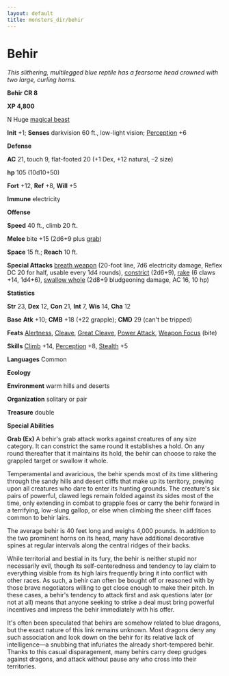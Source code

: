 ```yaml
---
layout: default
title: monsters_dir/behir
---
```

# Behir

_This slithering, multilegged blue reptile has a fearsome head crowned with two large, curling horns._

**Behir CR 8**

**XP 4,800**

N Huge [magical beast](../creatureTypes#_magical-beast)

**Init** +1; **Senses** darkvision 60 ft., low-light vision; [Perception](../../skills_dir/perception#_perception) +6

**Defense**

**AC** 21, touch 9, flat-footed 20 (+1 Dex, +12 natural, –2 size)

**hp** 105 (10d10+50)

**Fort** +12, **Ref** +8, **Will** +5

**Immune** electricity

**Offense**

**Speed** 40 ft., climb 20 ft.

**Melee** bite +15 (2d6+9 plus [grab](../universalMonsterRules#_grab))

**Space** 15 ft.; **Reach** 10 ft.

**Special Attacks** [breath weapon](../universalMonsterRules#_breath-weapon) (20-foot line, 7d6 electricity damage, Reflex DC 20 for half, usable every 1d4 rounds), [constrict](../universalMonsterRules#_constrict) (2d6+9), [rake](../universalMonsterRules#_rake) (6 claws +14, 1d4+6), [swallow whole](../universalMonsterRules#_swallow-whole) (2d8+9 bludgeoning damage, AC 16, 10 hp)

**Statistics**

**Str** 23, **Dex** 12, **Con** 21, **Int** 7, **Wis** 14, **Cha** 12

**Base**  **Atk** +10; **CMB** +18 (+22 grapple); **CMD** 29 (can't be tripped)

**Feats** [Alertness](../../feats#_alertness), [Cleave](../../feats#_cleave), [Great Cleave](../../feats#_great-cleave), [Power Attack](../../feats#_power-attack), [Weapon Focus](../../feats#_weapon-focus) (bite)

**Skills** [Climb](../../skills_dir/climb#_climb) +14, [Perception](../../skills_dir/perception#_perception) +8, [Stealth](../../skills_dir/stealth#_stealth) +5

**Languages** Common

**Ecology**

**Environment** warm hills and deserts

**Organization** solitary or pair

**Treasure** double

**Special Abilities**

**Grab (Ex)** A behir's grab attack works against creatures of any size category. It can constrict the same round it establishes a hold. On any round thereafter that it maintains its hold, the behir can choose to rake the grappled target or swallow it whole.

Temperamental and avaricious, the behir spends most of its time slithering through the sandy hills and desert cliffs that make up its territory, preying upon all creatures who dare to enter its hunting grounds. The creature's six pairs of powerful, clawed legs remain folded against its sides most of the time, only extending in combat to grapple foes or carry the behir forward in a terrifying, low-slung gallop, or else when climbing the sheer cliff faces common to behir lairs.

The average behir is 40 feet long and weighs 4,000 pounds. In addition to the two prominent horns on its head, many have additional decorative spines at regular intervals along the central ridges of their backs.

While territorial and bestial in its fury, the behir is neither stupid nor necessarily evil, though its self-centeredness and tendency to lay claim to everything visible from its high lairs frequently bring it into conflict with other races. As such, a behir can often be bought off or reasoned with by those brave negotiators willing to get close enough to make their pitch. In these cases, a behir's tendency to attack first and ask questions later (or not at all) means that anyone seeking to strike a deal must bring powerful incentives and impress the behir immediately with his offer.

It's often been speculated that behirs are somehow related to blue dragons, but the exact nature of this link remains unknown. Most dragons deny any such association and look down on the behir for its relative lack of intelligence—a snubbing that infuriates the already short-tempered behir. Thanks to this casual disparagement, many behirs carry deep grudges against dragons, and attack without pause any who cross into their territories.

